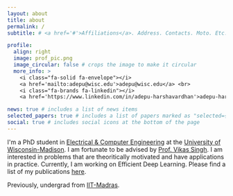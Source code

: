 ```yaml
---
layout: about
title: about
permalink: /
subtitle: # <a href='#'>Affiliations</a>. Address. Contacts. Moto. Etc.

profile:
  align: right
  image: prof_pic.png
  image_circular: false # crops the image to make it circular
  more_info: >
    <i class="fa-solid fa-envelope"></i>
    <a href='mailto:adepu@wisc.edu'>adepu@wisc.edu</a> <br>
    <i class="fa-brands fa-linkedin"></i>
    <a href='https://www.linkedin.com/in/adepu-harshavardhan'>adepu-harshavardhan</a>

news: true # includes a list of news items
selected_papers: true # includes a list of papers marked as "selected={true}"
social: true # includes social icons at the bottom of the page
---
```


I'm a PhD student in <a href='https://engineering.wisc.edu/departments/electrical-computer-engineering/'>Electrical & Computer Engineering</a> at the <a href='https://www.wisc.edu/'>University of Wisconsin-Madison</a>. I am fortunate to be advised by <a href='https://www.biostat.wisc.edu/~vsingh/'>Prof. Vikas Singh</a>. I am interested in problems that are theoritically motivated and have applications in practice. Currently, I am working on Efficient Deep Learning. Please find a list of my publications <a href='/publications/'>here</a>.

Previously, undergrad from <a href='https://www.iitm.ac.in/'>IIT-Madras</a>.

<!---
(If you are interested in Efficiency in Deep Learning, let's talk!)
Put your address / P.O. box / other info right below your picture. You can also disable any of these elements by editing `profile` property of the YAML header of your `_pages/about.md`. Edit `_bibliography/papers.bib` and Jekyll will render your [publications page](/al-folio/publications/) automatically.

Link to your social media connections, too. This theme is set up to use [Font Awesome icons](https://fontawesome.com/) and [Academicons](https://jpswalsh.github.io/academicons/), like the ones below. Add your Facebook, Twitter, LinkedIn, Google Scholar, or just disable all of them.
-->

